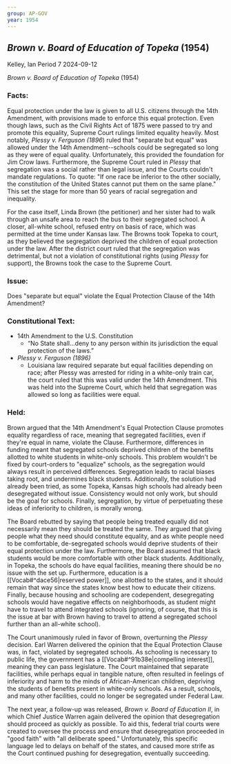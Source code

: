 ```yaml
---
group: AP-GOV
year: 1954
---
```

## _Brown v. Board of Education of Topeka_ (1954)
Kelley, Ian
Period 7
2024-09-12

_Brown v. Board of Education of Topeka_ (1954)

### Facts:
Equal protection under the law is given to all U.S. citizens through the 14th Amendment, with provisions made to enforce this equal protection. Even though laws, such as the Civil Rights Act of 1875 were passed to try and promote this equality, Supreme Court rulings limited equality heavily. Most notably, *Plessy v. Ferguson (1896*) ruled that "separate but equal" was allowed under the 14th Amendment--schools could be segregated so long as they were of equal quality. Unfortunately, this provided the foundation for Jim Crow laws. Furthermore, the Supreme Court ruled in *Plessy* that segregation was a social rather than legal issue, and the Courts couldn't mandate regulations. To quote: "If one race be inferior to the other socially, the constitution of the United States cannot put them on the same plane." This set the stage for more than 50 years of racial segregation and inequality.

For the case itself, Linda Brown (the petitioner) and her sister had to walk through an unsafe area to reach the bus to their segregated school. A closer, all-white school, refused entry on basis of race, which was permitted at the time under Kansas law. The Browns took Topeka to court, as they believed the segregation deprived the children of equal protection under the law. After the district court ruled that the segregation was detrimental, but not a violation of constitutional rights (using *Plessy* for support), the Browns took the case to the Supreme Court.
### Issue: 
Does "separate but equal" violate the Equal Protection Clause of the 14th Amendment?

### Constitutional Text:
- 14th Amendment to the U.S. Constitution
	- “No State shall…deny to any person within its jurisdiction the equal protection of the laws.”
- *Plessy v. Ferguson (1896)* 
	-  Louisiana law required separate but equal facilities depending on race; after Plessy was arrested for riding in a white-only train car, the court ruled that this was valid under the 14th Amendment. This was held into the Supreme Court, which held that segregation was allowed so long as facilities were equal.

### Held: 
Brown argued that the 14th Amendment's Equal Protection Clause promotes equality regardless of race, meaning that segregated facilities, even if they're equal in name, violate the Clause. Furthermore, differences in funding meant that segregated schools deprived children of the benefits allotted to white students in white-only schools. This problem wouldn't be fixed by court-orders to "equalize" schools, as the segregation would always result in perceived differences. Segregation leads to racial biases taking root, and undermines black students. Additionally, the solution had already been tried, as some Topeka, Kansas high schools had already been desegregated without issue. Consistency would not only work, but should be the goal for schools. Finally, segregation, by virtue of perpetuating these ideas of inferiority to children, is morally wrong.

The Board rebutted by saying that people being treated equally did not necessarily mean they should be treated the same. They argued that giving people what they need should constitute equality, and as white people need to be comfortable, de-segregated schools would deprive students of their equal protection under the law. Furthermore, the Board assumed that black students would be more comfortable with other black students. Additionally, in Topeka, the schools do have equal facilities, meaning there should be no issue with the set up. Furthermore, education is a [[Vocab#^dace56|reserved power]], one allotted to the states, and it should remain that way since the states know best how to educate their citizens. Finally, because housing and schooling are codependent, desegregating schools would have negative effects on neighborhoods, as student might have to travel to attend integrated schools (ignoring, of course, that this is the issue at bar with Brown having to travel to attend a segregated school further than an all-white school). 

The Court unanimously ruled in favor of Brown, overturning the *Plessy* decision. Earl Warren delivered the opinion that the Equal Protection Clause was, in fact, violated by segregated schools. As schooling is necessary to public life, the government has a [[Vocab#^91b38e|compelling interest]], meaning they can pass legislature. The Court maintained that separate facilities, while perhaps equal in tangible nature, often resulted in feelings of inferiority and harm to the minds of African-American children, depriving the students of benefits present in white-only schools. As a result, schools, and many other facilities, could no longer be segregated under Federal Law.

The next year, a follow-up was released, *Brown v. Board of Education II*, in which Chief Justice Warren again delivered the opinion that desegregation should proceed as quickly as possible. To aid this, federal trial courts were created to oversee the process and ensure that desegregation proceeded in "good faith" with "all deliberate speed." Unfortunately, this specific language led to delays on behalf of the states, and caused more strife as the Court continued pushing for desegregation, eventually succeeding.